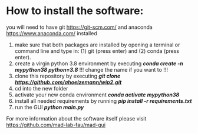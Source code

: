 # How to install the software:

you will need to have git https://git-scm.com/ and anaconda https://www.anaconda.com/ installed
1. make sure that both packages are installed by opening a terminal or command line and type in: (1) git (press enter) and (2) conda (press enter). 
2. create a virgin python 3.8 environment by executing **_conda create -n mypython38 python=3.8_**  !!! change the name if you want to !!!
3. clone this repository by executing **_git clone https://github.com/ahoelzemann/wip2.git_**
4. cd into the new folder
5. activate your new conda environment **_conda activate mypython38_**
6. install all needed requirements by running  **_pip install -r requirements.txt_**
7. run the GUI **_python main.py_**


For more information about the software itself please visit https://github.com/mad-lab-fau/mad-gui
